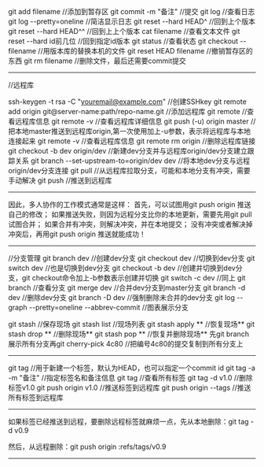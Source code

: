 git add filename    //添加到暂存区
git commit -m "备注"    //提交
git log     //查看日志
git log --pretty=oneline    //简洁显示日志
git reset --hard HEAD^      //回到上个版本
git reset --hard HEAD^^     //回到上上个版本
cat filename    //查看文本文件
git reset --hard id前几位   //回到指定id版本
git status      //查看状态
git checkout -- filename    //用版本库的替换本机的文件
git reset HEAD filename     //撤销暂存区的东西
git rm filename     //删除文件，最后还需要commit提交

-------------------------------------------------------------------------

//远程库

ssh-keygen -t rsa -C "youremail@example.com"    //创建SSHkey
git remote add origin git@server-name:path/repo-name.git   //添加远程库
git remote //查看远程库信息
git remote -v   //查看远程库详细信息
git push (-u) origin master    //把本地master推送到远程库origin,第一次使用加上-u参数，表示将远程库与本地连接起来
git remote -v   //查看远程库信息
git remote rm origin    //删除远程库链接
git checkout -b dev origin/dev  //新建dev分支并与远程库origin/dev分支建立跟踪关系
git branch --set-upstream-to=origin/dev dev     //将本地dev分支与远程origin/dev分支连接
git pull    //从远程库拉取分支，可能和本地分支有冲突，需要手动解决
git push    //推送到远程库

-------------------------------------------------------------------------
因此，多人协作的工作模式通常是这样：
首先，可以试图用git push origin <branch-name>推送自己的修改；
如果推送失败，则因为远程分支比你的本地更新，需要先用git pull试图合并；
如果合并有冲突，则解决冲突，并在本地提交；
没有冲突或者解决掉冲突后，再用git push origin <branch-name>推送就能成功！

-------------------------------------------------------------------------

//分支管理
git branch dev     //创建dev分支
git checkout dev        //切换到dev分支
git switch dev          //也是切换到dev分支
git checkout -b dev     //创建并切换到dev分支，git checkout命令加上-b参数表示创建并切换
git switch -c dev       //同上
git branch      //查看分支
git merge dev   //合并dev分支到master分支
git branch -d dev   //删除dev分支
git branch -D dev   //强制删除未合并的dev分支
git log --graph --pretty=oneline --abbrev-commit    //图表展示分支

git stash   //保存现场
git stash list      //现场列表
git stash apply **  //恢复现场**
git stash drop **   //删除现场**
git stash pop **    //恢复并删除现场**
先git branch展示所有分支再git cherry-pick 4c80    //把编号4c80的提交复制到所有分支上

-------------------------------------------------------------------------

git tag <tagname>   //用于新建一个标签，默认为HEAD，也可以指定一个commit id
git tag -a <tagname> -m "备注"      //指定标签名和备注信息
git tag     //查看所有标签
git tag -d v1.0     //删除标签v1.0
git push origin v1.0   //推送标签到远程库
git push origin --tags  //推送所有标签到远程库  

------------
如果标签已经推送到远程，要删除远程标签就麻烦一点，先从本地删除：git tag -d v0.9

然后，从远程删除：git push origin :refs/tags/v0.9

------------